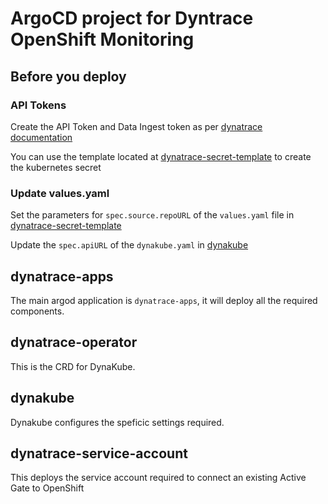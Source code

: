# ArgoCD project for Dyntrace OpenShift Monitoring

## Before you deploy

### API Tokens
Create the API Token and Data Ingest token as per [dynatrace documentation](https://docs.dynatrace.com/docs/setup-and-configuration/setup-on-k8s/installation/tokens-permissions)

You can use the template located at [dynatrace-secret-template](#dynakube-secret-template) to create the kubernetes secret

### Update values.yaml

Set the parameters for `spec.source.repoURL` of the `values.yaml` file in [dynatrace-secret-template](#dynakube-secret-template)

Update the `spec.apiURL` of the `dynakube.yaml` in [dynakube](#dynakube)

## dynatrace-apps

The main argod application is `dynatrace-apps`, it will deploy all the required components.

## dynatrace-operator

This is the CRD for DynaKube.

## dynakube

Dynakube configures the speficic settings required.

## dynatrace-service-account

This deploys the service account required to connect an existing Active Gate to OpenShift
